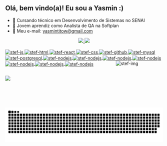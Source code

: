 ## Olá, bem vindo(a)! Eu sou a Yasmin :)

- 🐸 Cursando técnico em Desenvolvimento de Sistemas no SENAI
- 👾 Jovem aprendiz como Analista de QA na Softplan
- 💌 Meu e-mail: yasmintitow@gmail.com

<div display: inline_block align="center">
  <a href = "https://github.com/yasminwtr">
   <img height="162em" src="https://github-readme-stats.vercel.app/api?username=yasminwtr&show_icons=true&theme=tokyonight">
  <img height="162em" src="https://github-readme-stats.vercel.app/api/top-langs/?username=yasminwtr&layout=compact&theme=tokyonight ">
 
 </div>
  
<div style="display: inline_block"><br>

  <img align = "center" alt = "stef-js" height = "30" width = "40" src= "https://cdn.jsdelivr.net/gh/devicons/devicon/icons/javascript/javascript-original.svg">
  <img align = "center" alt = "stef-html" height = "30" width = "40" src= "https://cdn.jsdelivr.net/gh/devicons/devicon/icons/html5/html5-original.svg">
  <img align = "center" alt = "stef-react" height = "30" width = "40" src= "https://cdn.jsdelivr.net/gh/devicons/devicon/icons/react/react-original.svg">
  <img align = "center" alt = "stef-css" height = "30" width = "40" src= "https://cdn.jsdelivr.net/gh/devicons/devicon/icons/css3/css3-original.svg">
  <img align = "center" alt = "stef-github" height = "30" width = "40" src= "https://cdn.jsdelivr.net/gh/devicons/devicon/icons/github/github-original.svg">
  <img align = "center" alt = "stef-mysql" height = "30" width = "40" src= "https://cdn.jsdelivr.net/gh/devicons/devicon/icons/mysql/mysql-original.svg">
  <img align = "center" alt = "stef-postgresql" height = "30" width = "40" src= "https://cdn.jsdelivr.net/gh/devicons/devicon/icons/postgresql/postgresql-original.svg">
  <img align = "center" alt = "stef-nodejs" height = "30" width = "40" src= "https://cdn.jsdelivr.net/gh/devicons/devicon/icons/nodejs/nodejs-original.svg">
  <img align = "center" alt = "stef-nodejs" height = "30" width = "40" src= "https://cdn.jsdelivr.net/gh/devicons/devicon/icons/git/git-original.svg">
  <img align = "center" alt = "stef-nodejs" height = "30" width = "40" src= "https://cdn.jsdelivr.net/gh/devicons/devicon/icons/vscode/vscode-original.svg">
  <img align = "center" alt = "stef-nodejs" height = "30" width = "40" src= "https://cdn.jsdelivr.net/gh/devicons/devicon/icons/bootstrap/bootstrap-plain.svg">
  <img align = "center" alt = "stef-nodejs" height = "30" width = "40" src= "https://cdn.jsdelivr.net/gh/devicons/devicon/icons/trello/trello-plain.svg">
  <img align = "center" alt = "stef-nodejs" height = "30" width = "40" src= "https://cdn.jsdelivr.net/gh/devicons/devicon/icons/figma/figma-original.svg">
  <img align = "center" alt = "stef-nodejs" height = "30" width = "40" src= "https://cdn.jsdelivr.net/gh/devicons/devicon/icons/canva/canva-original.svg">
  
  <img align = "right" alt = "stef-img"  height = "150" width = "150" src = "https://64.media.tumblr.com/60c3020af033fb4503a61742ccf84bce/tumblr_nh10aw86Rq1qza1qzo1_500.gifv">
</div>
  
  
 ##
  <div align="center">
  <div align="justify">
  <a href = "https://br.linkedin.com/in/yasmin-titow" target ="-blank"> <img src =          "https://img.shields.io/badge/LinkedIn-0077B5?style=for-the-badge&logo=linkedin&logoColor=white" target ="_blank" > </a>
    </div>
    
   ![Snake animation](https://github.com/yasminwtr/yasminwtr/blob/output/github-contribution-grid-snake.svg)
  </div>
